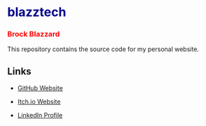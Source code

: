 # <span style="color:DarkBlue">blazztech</span>
### <span style="color:red">Brock Blazzard</span>
This repository contains the source code for my personal website.

## Links

* [GitHub Website](https://brockblaze.github.io)

* [Itch.io Website](https://brockblaze.itch.io)

* [LinkedIn Profile](https://www.linkedin.com/in/brock-blazzard-b7b68065/)